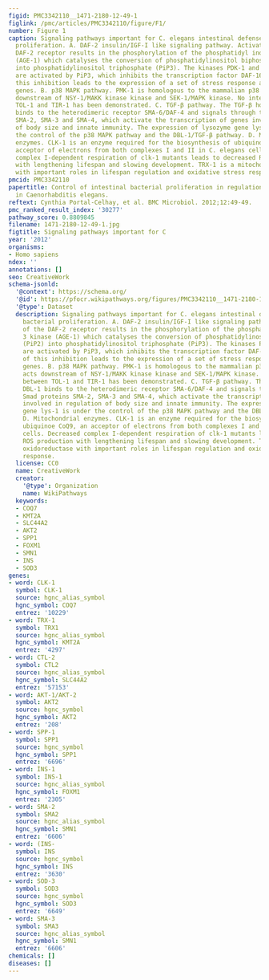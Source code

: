 ```yaml
---
figid: PMC3342110__1471-2180-12-49-1
figlink: /pmc/articles/PMC3342110/figure/F1/
number: Figure 1
caption: Signaling pathways important for C. elegans intestinal defenses against bacterial
  proliferation. A. DAF-2 insulin/IGF-I like signaling pathway. Activation of the
  DAF-2 receptor results in the phosphorylation of the phosphatidyl inositol 3 kinase
  (AGE-1) which catalyses the conversion of phosphatidylinositol biphosphate (PiP2)
  into phosphatidylinositol triphosphate (PiP3). The kinases PDK-1 and AKT-1/AKT-2
  are activated by PiP3, which inhibits the transcription factor DAF-16. Relief of
  this inhibition leads to the expression of a set of stress response and antimicrobial
  genes. B. p38 MAPK pathway. PMK-1 is homologous to the mammalian p38 MAPK and acts
  downstream of NSY-1/MAKK kinase kinase and SEK-1/MAPK kinase. No interaction between
  TOL-1 and TIR-1 has been demonstrated. C. TGF-β pathway. The TGF-β homologue DBL-1
  binds to the heterodimeric receptor SMA-6/DAF-4 and signals through the Smad proteins
  SMA-2, SMA-3 and SMA-4, which activate the transcription of genes involved in regulation
  of body size and innate immunity. The expression of lysozyme gene lys-1 is under
  the control of the p38 MAPK pathway and the DBL-1/TGF-β pathway. D. Mitochondrial
  enzymes. CLK-1 is an enzyme required for the biosynthesis of ubiquinoe CoQ9, an
  acceptor of electrons from both complexes I and II in C. elegans cells. Decreased
  complex I-dependent respiration of clk-1 mutants leads to decreased ROS production
  with lengthening lifespan and slowing development. TRX-1 is a mitochondrial oxidoreductase
  with important roles in lifespan regulation and oxidative stress response.
pmcid: PMC3342110
papertitle: Control of intestinal bacterial proliferation in regulation of lifespan
  in Caenorhabditis elegans.
reftext: Cynthia Portal-Celhay, et al. BMC Microbiol. 2012;12:49-49.
pmc_ranked_result_index: '30277'
pathway_score: 0.8809845
filename: 1471-2180-12-49-1.jpg
figtitle: Signaling pathways important for C
year: '2012'
organisms:
- Homo sapiens
ndex: ''
annotations: []
seo: CreativeWork
schema-jsonld:
  '@context': https://schema.org/
  '@id': https://pfocr.wikipathways.org/figures/PMC3342110__1471-2180-12-49-1.html
  '@type': Dataset
  description: Signaling pathways important for C. elegans intestinal defenses against
    bacterial proliferation. A. DAF-2 insulin/IGF-I like signaling pathway. Activation
    of the DAF-2 receptor results in the phosphorylation of the phosphatidyl inositol
    3 kinase (AGE-1) which catalyses the conversion of phosphatidylinositol biphosphate
    (PiP2) into phosphatidylinositol triphosphate (PiP3). The kinases PDK-1 and AKT-1/AKT-2
    are activated by PiP3, which inhibits the transcription factor DAF-16. Relief
    of this inhibition leads to the expression of a set of stress response and antimicrobial
    genes. B. p38 MAPK pathway. PMK-1 is homologous to the mammalian p38 MAPK and
    acts downstream of NSY-1/MAKK kinase kinase and SEK-1/MAPK kinase. No interaction
    between TOL-1 and TIR-1 has been demonstrated. C. TGF-β pathway. The TGF-β homologue
    DBL-1 binds to the heterodimeric receptor SMA-6/DAF-4 and signals through the
    Smad proteins SMA-2, SMA-3 and SMA-4, which activate the transcription of genes
    involved in regulation of body size and innate immunity. The expression of lysozyme
    gene lys-1 is under the control of the p38 MAPK pathway and the DBL-1/TGF-β pathway.
    D. Mitochondrial enzymes. CLK-1 is an enzyme required for the biosynthesis of
    ubiquinoe CoQ9, an acceptor of electrons from both complexes I and II in C. elegans
    cells. Decreased complex I-dependent respiration of clk-1 mutants leads to decreased
    ROS production with lengthening lifespan and slowing development. TRX-1 is a mitochondrial
    oxidoreductase with important roles in lifespan regulation and oxidative stress
    response.
  license: CC0
  name: CreativeWork
  creator:
    '@type': Organization
    name: WikiPathways
  keywords:
  - COQ7
  - KMT2A
  - SLC44A2
  - AKT2
  - SPP1
  - FOXM1
  - SMN1
  - INS
  - SOD3
genes:
- word: CLK-1
  symbol: CLK-1
  source: hgnc_alias_symbol
  hgnc_symbol: COQ7
  entrez: '10229'
- word: TRX-1
  symbol: TRX1
  source: hgnc_alias_symbol
  hgnc_symbol: KMT2A
  entrez: '4297'
- word: CTL-2
  symbol: CTL2
  source: hgnc_alias_symbol
  hgnc_symbol: SLC44A2
  entrez: '57153'
- word: AKT-1/AKT-2
  symbol: AKT2
  source: hgnc_symbol
  hgnc_symbol: AKT2
  entrez: '208'
- word: SPP-1
  symbol: SPP1
  source: hgnc_symbol
  hgnc_symbol: SPP1
  entrez: '6696'
- word: İNS-1
  symbol: INS-1
  source: hgnc_alias_symbol
  hgnc_symbol: FOXM1
  entrez: '2305'
- word: SMA-2
  symbol: SMA2
  source: hgnc_alias_symbol
  hgnc_symbol: SMN1
  entrez: '6606'
- word: (INS-
  symbol: INS
  source: hgnc_symbol
  hgnc_symbol: INS
  entrez: '3630'
- word: SOD-3
  symbol: SOD3
  source: hgnc_symbol
  hgnc_symbol: SOD3
  entrez: '6649'
- word: SMA-3
  symbol: SMA3
  source: hgnc_alias_symbol
  hgnc_symbol: SMN1
  entrez: '6606'
chemicals: []
diseases: []
---
```


